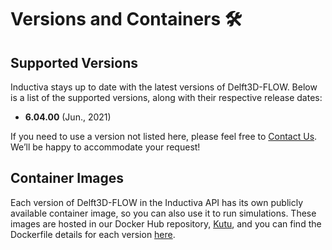 # Versions and Containers 🛠️

## Supported Versions
Inductiva stays up to date with the latest versions of Delft3D-FLOW. Below is a list of the supported versions, along with their respective release dates:

- **6.04.00** (Jun., 2021)

If you need to use a version not listed here, please feel free to [Contact Us](mailto:support@inductiva.ai).
We’ll be happy to accommodate your request!

## Container Images
Each version of Delft3D-FLOW in the Inductiva API has its own publicly available container image, 
so you can also use it to run simulations. These images are hosted in our Docker Hub repository, 
[Kutu](https://hub.docker.com/r/inductiva/kutu/tags?name=delft3d), and you can find the 
Dockerfile details for each version [here](https://github.com/inductiva/kutu/tree/main/simulators/delft3d).
